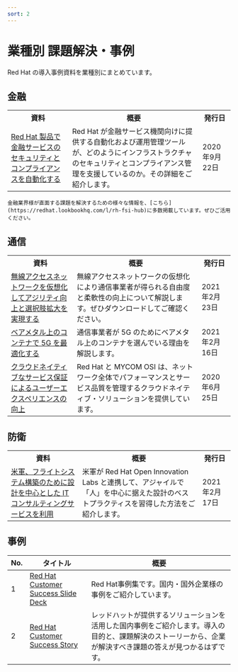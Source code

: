 ```yaml
---
sort: 2
---
```


# 業種別 課題解決・事例

Red Hat の導入事例資料を業種別にまとめています。

## 金融

<table>
  <tr><!-- 行1（見出し）-->
    <th>資料</th><th>概要</th><th>発行日</th>
  </tr>

  <tr>
    <td><!--  資料  -->
      <!--  リンク  -->  
      <a href="
      https://content.redhat.com/us/en/assets/display.html?id=d9f3d612-7d2a-432f-88f8-13ef98bf98ea
      " target="_blank" rel="noreferrer noopener">
        <!--  タイトル  -->
        Red Hat 製品で金融サービスのセキュリティとコンプライアンスを自動化する
      </a>
    </td>
    <td><!--  概要  -->
    Red Hat が金融サービス機関向けに提供する自動化および運用管理ツールが、どのようにインフラストラクチャのセキュリティとコンプライアンス管理を支援しているのか。その詳細をご紹介します。
    </td>
    <td><!--  発行日  -->
      2020年9月22日
    </td>
  </tr>

</table>

```note
金融業界様が直面する課題を解決するための様々な情報を、[こちら](https://redhat.lookbookhq.com/l/rh-fsi-hub)に多数掲載しています。ぜひご活用ください。
```

## 通信

<table>
  <tr><!-- 行1（見出し）-->
    <th>資料</th><th>概要</th><th>発行日</th>
  </tr>

  <tr>
    <td><!--  資料  -->
      <!--  リンク  -->  
      <a href="
      https://content.redhat.com/us/en/assets/display.html?id=75f8962f-ae96-44e2-9753-ec031fcfff09
      " target="_blank" rel="noreferrer noopener">
        <!--  タイトル  -->
        無線アクセスネットワークを仮想化してアジリティ向上と選択肢拡大を実現する
      </a>
    </td>
    <td><!--  概要  -->
    無線アクセスネットワークの仮想化により通信事業者が得られる自由度と柔軟性の向上について解説します。ぜひダウンロードしてご確認ください。
    </td>
    <td><!--  発行日  -->
      2021年2月23日
    </td>
  </tr>

  <tr>
    <td><!--  資料  -->
      <!--  リンク  -->  
      <a href="
      https://content.redhat.com/us/en/assets/display.html?id=e74bc38c-d568-4221-94a2-9091b0c42585
      " target="_blank" rel="noreferrer noopener">
        <!--  タイトル  -->
        ベアメタル上のコンテナで 5G を最適化する
      </a>
    </td>
    <td><!--  概要  -->
    通信事業者が 5G のためにベアメタル上のコンテナを選んでいる理由を解説します。
    </td>
    <td><!--  発行日  -->
      2021年2月16日
    </td>
  </tr>

  <tr>
    <td><!--  資料  -->
      <!--  リンク  -->  
      <a href="
      https://content.redhat.com/us/en/assets/display.html?id=37c71cc7-7439-4bd9-a81c-7c50925f256a
      " target="_blank" rel="noreferrer noopener">
        <!--  タイトル  -->
        クラウドネイティブなサービス保証によるユーザーエクスペリエンスの向上
      </a>
    </td>
    <td><!--  概要  -->
    Red Hat と MYCOM OSI は、ネットワーク全体でパフォーマンスとサービス品質を管理するクラウドネイティブ・ソリューションを提供しています。
    </td>
    <td><!--  発行日  -->
      2020年6月25日
    </td>
  </tr>

</table>

## 防衛

<table>
  <tr><!-- 行1（見出し）-->
    <th>資料</th><th>概要</th><th>発行日</th>
  </tr>

  <tr>
    <td><!--  資料  -->
      <!--  リンク  -->  
      <a href="
      https://content.redhat.com/content/rhcc/us/en/assets/display.html?id=7df03ab1-5701-4b71-a6a9-785d25011c74
      " target="_blank" rel="noreferrer noopener">
        <!--  タイトル  -->
        米軍、フライトシステム構築のために設計を中心とした IT コンサルティングサービスを利用
      </a>
    </td>
    <td><!--  概要  -->
    米軍が Red Hat Open Innovation Labs と連携して、アジャイルで「人」を中心に据えた設計のベストプラクティスを習得した方法をご紹介します。
    </td>
    <td><!--  発行日  -->
      2021年2月17日
    </td>
  </tr>

</table>

## 事例

| No.          | タイトル          | 概要 |
| --------------- | -------------- | ---- |
|1|[Red Hat Customer Success Slide Deck](https://redhat-partner.highspot.com/items/62c5b2b382df859a72da9f9e)|Red Hat事例集です。国内・国外企業様の事例をご紹介しています。|
|2|[Red Hat Customer Success Story](https://www.redhat.com/ja/explore/customer-success-story)|レッドハットが提供するソリューションを活用した国内事例をご紹介します。導入の目的と、課題解決のストーリーから、企業が解決すべき課題の答えが見つかるはずです。|
